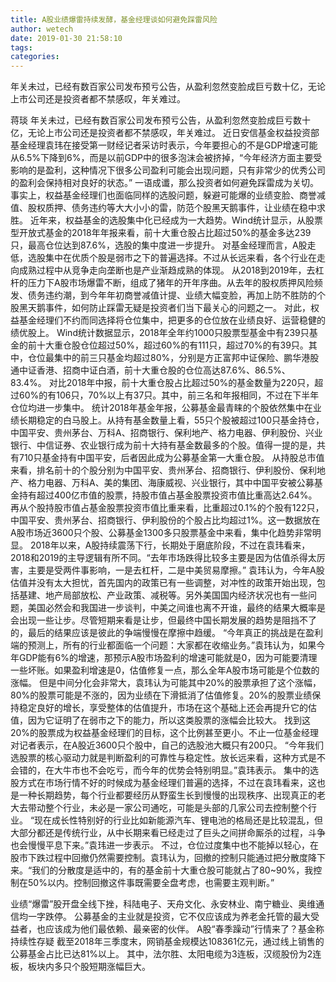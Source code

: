 ```yaml
---
title: A股业绩爆雷持续发酵，基金经理谈如何避免踩雷风险
author: wetech
date: 2019-01-30 21:58:10
tags: 
categories: 
---
```

年关未过，已经有数百家公司发布预亏公告，从盈利忽然变脸成巨亏数十亿，无论上市公司还是投资者都不禁感叹，年关难过。
<!-- more -->
蒋琰
年关未过，已经有数百家公司发布预亏公告，从盈利忽然变脸成巨亏数十亿，无论上市公司还是投资者都不禁感叹，年关难过。
近日安信基金权益投资部基金经理袁玮在接受第一财经记者采访时表示，今年要担心的不是GDP增速可能从6.5%下降到6%，而是以前GDP中的很多泡沫会被挤掉，“今年经济方面主要受影响的是盈利，这种情况下很多公司盈利可能会出现问题，只有非常少的优秀公司的盈利会保持相对良好的状态。”
一语成谶，那么投资者如何避免踩雷成为关切。事实上，权益基金经理们也面临同样的选股问题，躲避可能爆的业绩变脸、商誉减值、股权质押、债务违约等大大小小的雷，防范个股黑天鹅事件，让业绩在稳中求胜。
近年来，权益基金的选股集中化已经成为一大趋势。Wind统计显示，从股票型开放式基金的2018年年报来看，前十大重仓股占比超过50%的基金多达239只，最高仓位达到87.6%，选股的集中度进一步提升。
对基金经理而言，A股走低，选股集中在优质个股是弱市之下的普遍选择。不过从长远来看，各个行业在走向成熟过程中从竞争走向垄断也是产业渐趋成熟的体现。
从2018到2019年，去杠杆的压力下A股市场爆雷不断，组成了猪年的开年序曲。从去年的股权质押风险频发、债务违约潮，到今年年初商誉减值计提、业绩大幅变脸，再加上防不胜防的个股黑天鹅事件，如何防止踩雷无疑是投资者们当下最关心的问题之一。
对此，权益基金经理们不约而同选择将仓位集中，把更多的仓位放在业绩良好、运营稳健的绩优股上。
Wind统计数据显示，2018年全年约1000只股票型基金中有239只基金的前十大重仓股仓位超过50%，超过60%的有111只，超过70%的有39只。其中，仓位最集中的前三只基金均超过80%，分别是方正富邦中证保险、鹏华港股通中证香港、招商中证白酒，前十大重仓股的仓位高达87.6%、86.5%、83.4%。
对比2018年中报，前十大重仓股占比超过50%的基金数量为220只，超过60%的有106只，70%以上有37只。其中，前三名和年报相同，不过在下半年仓位均进一步集中。
统计2018年基金年报，公募基金最青睐的个股依然集中在业绩长期稳定的白马股上。从持有基金数量上看，55只个股被超过100只基金持仓，中国平安、贵州茅台、万科A、招商银行、保利地产、格力电器、伊利股份、兴业银行、中信证券、农业银行成为前十大持有基金数最多的个股。值得一提的是，共有710只基金持有中国平安，后者因此成为公募基金第一大重仓股。
从持股总市值来看，排名前十的个股分别为中国平安、贵州茅台、招商银行、伊利股份、保利地产、格力电器、万科A、美的集团、海康威视、兴业银行，其中中国平安被公募基金持有超过400亿市值的股票，持股市值占基金股票投资市值比重高达2.64%。
再从个股持股市值占基金股票投资市值比重来看，比重超过0.1%的个股有122只，中国平安、贵州茅台、招商银行、伊利股份的个股占比均超过1%。这一数据放在A股市场近3600只个股、公募基金1300多只股票基金中来看，集中化趋势非常明显。
2018年以来，A股持续震荡下行，长期处于磨底阶段，不过在袁玮看来，2018和2019的主导逻辑有所不同。“去年市场跌得比较多主要是因为估值杀得太厉害，主要是受两件事影响，一是去杠杆，二是中美贸易摩擦。”
袁玮认为，今年A股估值并没有太大担忧，首先国内的政策已有一些调整，对冲性的政策开始出现，包括基建、地产局部放松、产业政策、减税等。另外美国国内经济状况也有一些问题，美国必然会和我国进一步谈判，中美之间谁也离不开谁，最终的结果大概率是会出现一些让步。尽管短期来看是让步，但最终中国长期发展的趋势是阻挡不了的，最后的结果应该是彼此的争端慢慢在摩擦中趋缓。
“今年真正的挑战是在盈利端的预测上，所有的行业都面临一个问题：大家都在收缩业务。”袁玮认为，如果今年GDP能有6%的增速，那预示A股市场盈利的增速可能就是0，因为可能要清理一些坏账。如果盈利增速是0，估值修复一点，那么全年A股市场可能是个位数的涨幅。
但是中间分化会非常大，袁玮认为可能其中20%的股票承担了这个涨幅，80%的股票可能是不涨的，因为业绩在下滑抵消了估值修复。20%的股票业绩保持稳定良好的增长，享受整体的估值提升，市场在这个基础上还会再提升它的估值，因为它证明了在弱市之下的能力，所以这类股票的涨幅会比较大。
找到这20%的股票成为权益基金经理们的目标，这个比例甚至更小。不止一位基金经理对记者表示，在A股近3600只个股中，自己的选股池大概只有200只。
“今年我们选股票的核心驱动力就是判断盈利的可靠性与稳定性。放长远来看，这种方式是不会错的，在大牛市也不会吃亏，而今年的优势会特别明显。”袁玮表示。
集中的选股方式在市场行情不好的时候成为基金经理们普遍的选择，不过在袁玮看来，这也是一种长期趋势，每个行业都要经历从野蛮生长到慢慢的出现秩序、出现真正的老大去带动整个行业，未必是一家公司通吃，可能是头部的几家公司去控制整个行业。
“现在成长性特别好的行业比如新能源汽车、锂电池的格局还是比较混乱，但大部分都还是传统行业，从中长期来看已经走过了巨头之间拼命厮杀的过程，斗争也会慢慢平息下来。”袁玮进一步表示。
不过，仓位过度集中也不能掉以轻心，在股市下跌过程中回撤仍然需要控制。袁玮认为，回撤的控制只能通过把分散度降下来。“我们的分散度是适中的，有的基金前十大重仓股可能就占了80~90%，我控制在50%以内。控制回撤这件事既需要全盘考虑，也需要主观判断。”
 
 
业绩“爆雷”股开盘全线下挫，科陆电子、天舟文化、永安林业、南宁糖业、奥维通信均一字跌停。
公募基金的主业就是投资，它不仅应该成为养老金托管的最大受益者，也应该成为他们最依赖、最亲密的伙伴。
A股“春季躁动”行情来了？基金称持续性存疑
截至2018年三季度末，网销基金规模达108361亿元，通过线上销售的公募基金占比已达81%以上。
其中，法尔胜、太阳电缆为3连板，汉缆股份为2连板，板块内多只个股短期涨幅巨大。
